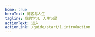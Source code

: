 ```yaml
---
home: true
heroText: 博客与人生
tagline: 我的学习、人生记录
actionText: 进入
actionLink: /guide/start/1.introduction
---
```


<!-- <ClientOnly>
  <BottomData/>
</ClientOnly> -->